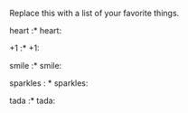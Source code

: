 Replace this with a list of your favorite things.

heart	:* heart:

+1	:* +1:

smile	:* smile:

sparkles	: * sparkles:

tada	:* tada:

